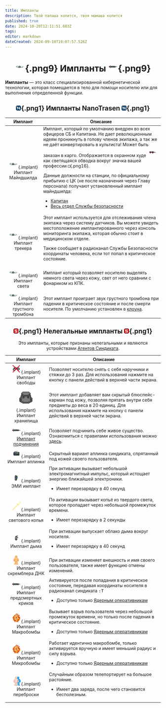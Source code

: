 ```yaml
---
title: Импланты
description: Твой папаша колится, твоя мамаша колится
published: true
date: 2024-10-20T12:11:51.603Z
tags: 
editor: markdown
dateCreated: 2024-09-10T19:07:57.526Z
---
```


# <center> ![implanter_nt.png](/guides/implants/implanter_nt.png){.png9} <span class="up2">Импланты</span> ![implanter.png](/guides/implants/implanter.png){.png9} </center>

**Импланты** — это класс специализированной кибернетической технологии, которая помещается в тело для помощи носителю или для выполнения определенной функции.

## <center> ![nanotrasen1.png](/guides/implants/nanotrasen1.png){.png1} <span class="up">Импланты NanoTrasen</span> ![nanotrasen1.png](/guides/implants/nanotrasen1.png){.png1} </center>

<div class="nt">

| **Имплант** |  **Описание** |
| :---: | --- |
|<center>![implanter_nt.png](/guides/implants/implanter_nt.png){.implant}</center> <center> Имплант Майндшилда </center> | Имплант, который по умолчанию внедрен во всех офицеров СБ и Капитана. Не дает революционным идеям проникнуть в голову членов экипажа, а так же не даёт конвертировать в культиста! Может быть заказан в карго. Отображается в охранном худе ![secglasses.png](/guides/implants/secglasses.png) как светящаяся обводка вокруг значка вашей профессии ![mindshield.gif](/guides/implants/mindshield.gif){.png16}. <p>Данные должности на станции, по официальному прибытию с ЦК (не после назначения через Главу персонала) получают установленный имплант майндшилда: <ul> <li> [Капитан](/roles/captain) <li> [Весь отдел Службы безопасности](/roles/securityservicedepartment)</li> </ul>|
|<center>![имплантер.png](/guides/implants/implanter_nt.png){.implant}</center> <center> Имплант трекера </center> | Этот имплант используется для отслеживания члена экипажа через систему датчиков. Вы можете увидеть местоположение имплантированного через консоль мониторинга экипажа, которая обычно стоит в медицинском отделе.<p> Также сообщает в радиоканал Службы Безопасности координаты человека, если тот попал в критическое состояние. </p>|
|<center>![имплантер.png](/guides/implants/implanter_nt.png){.implant}</center> <center> Имплант света </center> | Имплант который позволяет носителю выделять немного света через кожу, свет от него сравним с фонариком из КПК.|
|<center>![имплантер.png](/guides/implants/implanter_nt.png){.implant}</center> <center> Имплант грустного тромбона </center> | Этот имплант проиграет звук грустного тромбона при падении в критическое состояние и после смерти носителя. По умолчанию установлен в [клоуна](/roles/clown).|

</div>

## <center> ![syndie.png](/guides/implants/syndie.png){.png1} <span class="up">Нелегальные импланты</span> ![syndie.png](/guides/implants/syndie.png){.png1} </center>

<center> Это импланты, которые признаны нелегальными и являются устройствами <a href="/roles/traitor">Агентов Синдиката</a>.

<div class="syndie">

| **Имплант** | **Описание** |
| :---: | --- |
|<center>![freedomimplant.png](/guides/implants/freedomimplant.png){.implant}</center> <center> Имплант свободы </center> | Позволяет носителю снять с себя наручники и стяжки до 3 раз. Для использования нажмите на кнопку с панели действий в верхней части экрана.|
|<center>![storagevariants.gif](/guides/implants/storagevariants.gif){.implant}</center> <center> Имплант хранилища </center> | Этот имплант добавляет вам скрытый блюспейс-карман под кожу, позволяя прятать внутри себя предметы до веса в 20 единиц. Для использования нажмите на кнопку с панели действий в верхней части экрана.|
|<center>![implanter.png](/guides/implants/implanter.png){.implant}</center> <center> <a href="/guides/implants/mindslaves">Имплант подчинения</a> </center> | Позволяет подчинить себе живое существо. Ознакомиться с правилами использования можно <a href="/guides/implants/mindslaves">здесь</a>.|
|<center>![uplink-implant.png](/guides/implants/uplink-implant.png){.implant}</center> <center> Имплант аплинка </center> | Скрытный вариант аплинка синдиката, спрятанный под кожей своего пользователя.|
|<center>![emp.png](/guides/implants/emp.png){.implant}</center> <center> ЭМИ имплант </center> | При активации вызывает небольшой электромагнитный импульс, который истощает энергию ближайшей электроники. <p><ul><li>Имеет перезарядку в 40 секунд</ul>|
|<center>![spear.png](/guides/implants/spear.png){.implant}</center> <center> Имплант светового копья </center> |По активации вызывает копьё из твердого света, которое пропадает через небольшой промежуток времени. <p><ul><li>Имеет перезарядку в 2 секунды</ul>|
|<center>![smokegranade.png](/guides/implants/smokegranade.png){.implant}</center> <center> Имплант дыма </center> |При активации выпускает облако дыма вокруг носителя. <p><ul><li>Имеет перезарядку в 40 секунд</ul>|
|<center>![crumbler.png](/guides/implants/crumbler.png){.implant}</center> <center> Имплант скремблера ДНК </center> |При активации изменяет внешность и имя своего пользователя, также имеет функцию отмены изменений.|
|<center>![implanter.png](/guides/implants/implanter.png){.implant}</center> <center> Имплант предсмертных криков </center> | Активируется после попадания в критическое состояние, передавая координаты носителя в радиоканал синдиката <kbd>:T</kbd> <ul><li>Доступно только [Ядерным оперативникам](/roles/nuclearoperative)</ul>|
|<center>![explosive_implant.png](/guides/implants/explosive_implant.png){.implant}</center> <center> Имплант Макробомбы </center> | Вызывает взрыв пользователя через небольшой промежуток времени, но только после падения в критическое состояние. <ul><li>Доступно только [Ядерным оперативникам](/roles/nuclearoperative)</ul>|
|<center>![explosive_implant.png](/guides/implants/explosive_implant.png){.implant}</center> <center> Имплант Микробомбы </center> | Работает идентично макробомбе, только активируется вручную и имеет меньший радиус и силу взрыва. <ul><li>Доступно только [Ядерным оперативникам](/roles/nuclearoperative)</ul>|
|<center>![teleport.png](/guides/implants/teleport.png){.implant}</center> <center> Имплант переброски </center> | Случайным образом телепортирует на большое растояние. <ul><li>Имеет два заряда, после чего становится бесполезным.</ul>|
</div>
